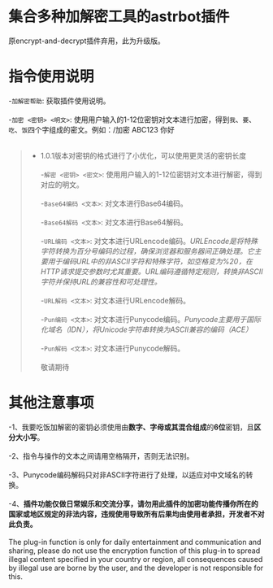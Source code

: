 # 集合多种加解密工具的astrbot插件
  原encrypt-and-decrypt插件弃用，此为升级版。

# 指令使用说明
-`加解密帮助`: 获取插件使用说明。<br><br>
-`加密 <密钥> <明文>`: 使用用户输入的1-12位密钥对文本进行加密，得到`我`、`要`、`吃`、`饭`四个字组成的密文。例如：/<span title="指令">加密</span> <span title="密钥">ABC123</span> <span title="明文">你好</span><br><br>
> *  1.0.1版本对密钥的格式进行了小优化，可以使用更灵活的密钥长度<br><br> 
-`解密 <密钥> <密文>`: 使用用户输入的1-12位密钥对文本进行解密，得到对应的明文。<br><br>
-`Base64编码 <文本>`: 对文本进行Base64编码。<br><br>
-`Base64解码 <文本>`: 对文本进行Base64解码。<br><br>
-`URL编码 <文本>`: 对文本进行URLencode编码。*URLEncode是将特殊字符转换为百分号编码的过程，确保浏览器和服务器间正确处理。它主要用于编码URL中的非ASCII字符和特殊字符，如空格变为%20，在HTTP请求提交参数时尤其重要。URL编码遵循特定规则，转换非ASCII字符并保持URL的兼容性和可处理性。* <br><br>
-`URL解码 <文本>`: 对文本进行URLencode解码。<br><br>
-`Pun编码 <文本>`: 对文本进行Punycode编码。*Punycode主要用于国际化域名（IDN），将Unicode字符串转换为ASCII兼容的编码（ACE）* <br><br>
-`Pun解码 <文本>`: 对文本进行Punycode解码。<br><br>
敬请期待

# 其他注意事项
-1、我要吃饭加解密的密钥必须使用由**数字、字母或其混合组成**的**6位**密钥，且**区分大小写**。<br><br>
-2、指令与操作的文本之间请用空格隔开，否则无法识别。<br><br>
-3、Punycode编码解码只对非ASCII字符进行了处理，以适应对中文域名的转换。<br><br>
-4、**插件功能仅做日常娱乐和交流分享，请勿用此插件的加密功能传播你所在的国家或地区规定的非法内容，违规使用导致所有后果均由使用者承担，开发者不对此负责。** <br><br>
The plug-in function is only for daily entertainment and communication and sharing, please do not use the encryption function of this plug-in to spread illegal content specified in your country or region, all consequences caused by illegal use are borne by the user, and the developer is not responsible for this.
